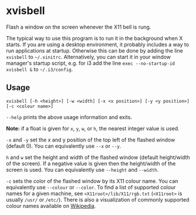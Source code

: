 xvisbell
========

Flash a window on the screen whenever the X11 bell is rung.


The typical way to use this program is to run it in the background when X starts. If you are using a desktop environment, it probably includes a way to run applications at startup. Otherwise this can be done by adding the line `xvisbell` to `~/.xinitrc`. Alternatively, you can start it in your window manager's startup script, e.g. for i3 add the line `exec --no-startup-id xvisbell &` to `~/.i3/config`.


Usage
-----
`xvisbell [-h <height>] [-w <width] [-x <x position>] [-y <y position>] [-c <colour name>]`


`--help` prints the above usage information and exits.


**Note:** if a float is given for `x`, `y`, `w`, or `h`, the nearest integer value is used.


`-x` and `-y` set the x and y position of the top left of the flashed window (default 0).
You can equivalently use `--x` or `--y`.


`h` and `w` set the height and width of the flashed window (default height/width of the screen).
If a negative value is given then the height/width of the screen is used.
You can equivalently use `--height` and `--width`.


`-c` sets the color of the flashed window by its X11 colour name.
You can equivalently use `--colour` or `--color`.
To find a list of supported colour names for a given machine, see `<X11root>/lib/X11/rgb.txt` (`<X11root>` is usually `/usr/` or `/etc/`).
There is also a visualization of commonly supported colour names available on [Wikipedia](https://en.wikipedia.org/wiki/X11_color_names).

